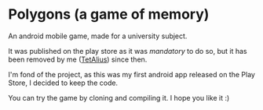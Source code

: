 Polygons (a game of memory)
===============

An android mobile game, made for a university subject.

It was published on the play store as it was *mandatory* to do so, but it has been removed by me ([TetAlius](github.com/TetAlius)) since then. 

I'm fond of the project, as this was my first android app released on the Play Store, I decided to keep the code.

You can try the game by cloning and compiling it. I hope you like it :)
